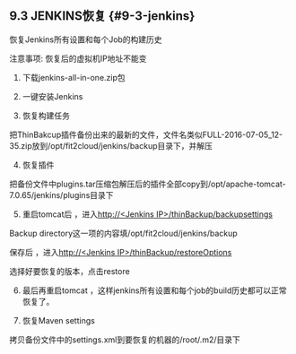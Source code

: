 ## **9.3 JENKINS恢复** {#9-3-jenkins}

恢复Jenkins所有设置和每个Job的构建历史

注意事项: 恢复后的虚拟机IP地址不能变

1) 下载jenkins-all-in-one.zip包

2) 一键安装Jenkins

3) 恢复构建任务

把ThinBakcup插件备份出来的最新的文件，文件名类似FULL-2016-07-05_12-35.zip放到/opt/fit2cloud/jenkins/backup目录下，并解压

4) 恢复插件

把备份文件中plugins.tar压缩包解压后的插件全部copy到/opt/apache-tomcat-7.0.65/jenkins/plugins目录下

5) 重启tomcat后 ，进入[http://&lt;Jenkins IP&gt;/thinBackup/backupsettings](http://11.8.36.90/thinBackup/backupsettings)

Backup directory这一项的内容填/opt/fit2cloud/jenkins/backup

保存后 ，进入[http://](http://11.8.36.90/thinBackup/restoreOptions)[&lt;Jenkins IP&gt;](http://11.8.36.90/thinBackup/backupsettings)[/thinBackup/restoreOptions](http://11.8.36.90/thinBackup/restoreOptions)

选择好要恢复的版本，点击restore

6) 最后再重启tomcat ，这样jenkins所有设置和每个job的build历史都可以正常恢复了。

7) 恢复Maven settings

拷贝备份文件中的settings.xml到要恢复的机器的/root/.m2/目录下